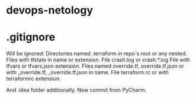 # devops-netology

# .gitignore
Will be ignored:
Directories named .terraform in repo`s root or any nested.
Files with tfstate in name or extension.
File crash.log or crash.*.log
File with tfvars or tfvars.json extension.
Files named override.tf, override.tf.json or with _override.tf, _override.tf.json in name.
File terraform.rc or with terraformrc extension.

And .idea folder additionally. New commit from PyCharm.
